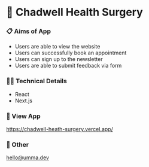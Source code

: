 # 🏥 Chadwell Health Surgery

### 📋 Aims of App

- Users are able to view the website
- Users can successfully book an appointment
- Users can sign up to the newsletter
- Users are able to submit feedback via form

### 👩‍💻 Technical Details

- React
- Next.js

### 👀 View App

https://chadwell-heath-surgery.vercel.app/

### 💭 Other
hello@umma.dev
